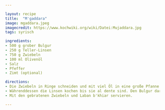 ```yaml
---

layout: recipe
title:  "M'gaddara"
image: mgaddara.jpeg
imagecredit: https://www.kochwiki.org/wiki/Datei:Mujaddara.jpg
tags: syrisch

ingredients:
- 500 g grober Bulgur
- 250 g Teller-Linsen
- 750 g Zwiebeln
- 100 ml Olivenöl
- Salz
- Pfeffer
- Zimt (optional)

directions:
- Die Zwiebeln in Ringe schneiden und mit viel Öl in eine große Pfanne geben. Bei niedriger Hitze langsam andünsten. Immer wieder rühren bis sie sehr weich sind und eine goldbraune Farbe annehmen. Dies dauert etwa 30 bis 45 Minuten (nicht scharf anbraten).
- Währenddessen die Linsen kochen bis sie al dente sind. Den Bulgur daraufgeben und so viel kochendes Wasser hinzugeben, dass es einen Zentimeter über den Linsen und dem Bulgur steht. Außerde m100 ml Olivenöl, 1 EL Salz, 1 TL Pfeffer und eine Messerspitze Zimt (für das gute Gefühl) darüber streuen. Auf kleinster Hitze ziehen lassen, bis das Wasser verschwunden ist. Dann mehrmals umrühren und ggf. nachwürzen.
- Mit den gebratenen Zwiebeln und Laban b'khiar servieren.

---
```


